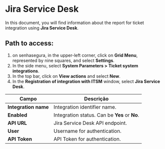 

# Jira Service Desk

In this document, you will find information about the report for ticket integration using **Jira Service Desk**.

## Path to access:

1. on senhasegura, in the upper-left corner, click on **Grid Menu**, represented by nine squares, and select **Settings**.  
2. In the side menu, select **System Parameters \> Ticket system integrations**.  
3. In the top bar, click on **View actions** and select **New**.  
4. In the **Registration of integration with ITSM** window, select **Jira Service Desk**.

| Campo | Descrição |
| ----- | ----- |
| **Integration name** | Integration identifier name. |
| **Enabled** | Integration status. Can be **Yes** or **No**. |
| **API URL** | Jira Service Desk API endpoint. |
| **User** | Username for authentication. |
| **API Token** | API Token for authentication. |

